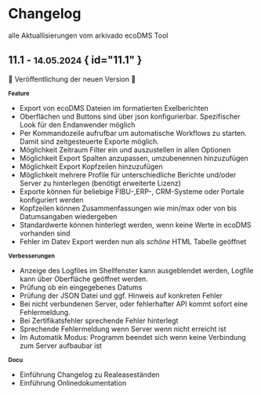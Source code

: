 # Changelog

alle Aktuallisierungen vom arkivado ecoDMS Tool 

## 11.1   - <small>14.05.2024</small> { id="11.1" }

:partying_face:  Veröffentlichung der neuen Version :rocket: 


<b><small>Feature</small></b> 

- Export von ecoDMS Dateien im formatierten Exelberichten
- Oberflächen und Buttons sind über json konfigurierbar. Spezifischer Look für den Endanwender möglich
- Per Kommandozeile aufrufbar um automatische Workflows zu starten. Damit sind zeitgesteuerte Exporte möglich.
- Möglichkeit Zeitraum Filter ein und auszustellen in allen Optionen
- Möglichkeit Export Spalten anzupassen, umzubenennen hinzuzufügen
- Möglichkeit Export Kopfzeilen hinzuzufügen
- Möglichkeit mehrere Profile für unterschiedliche Berichte und/oder Server zu hinterlegen (benötigt erweiterte Lizenz)
- Exporte können für beliebige FIBU-,ERP-, CRM-Systeme oder Portale konfiguriert werden
- Kopfzeilen können Zusammenfassungen wie min/max oder von bis Datumsangaben wiedergeben
- Standardwerte können hinterlegt werden, wenn keine Werte in ecoDMS vorhanden sind
- Fehler im Datev Export werden nun als *schöne* HTML Tabelle geöffnet

<b><small>Verbesserungen</small></b> 

- Anzeige des Logfiles im Shellfenster kann ausgeblendet werden, Logfile kann über Oberfläche geöffnet werden.
- Prüfung ob ein eingegebenes Datums
- Prüfung der JSON Datei und ggf. Hinweis auf konkreten Fehler
- Bei nicht verbundenen Server, oder fehlerhafter API kommt sofort eine Fehlermeldung.
- Bei Zertifikatsfehler sprechende Fehler hinterlegt
- Sprechende Fehlermeldung wenn Server wenn nicht erreicht ist
- Im Automatik Modus: Programm beendet sich wenn keine Verbindung zum Server aufbaubar ist 

<b><small>Docu</small></b> 

- Einführung Changelog zu Realeaseständen
- Einführung Onlinedokumentation